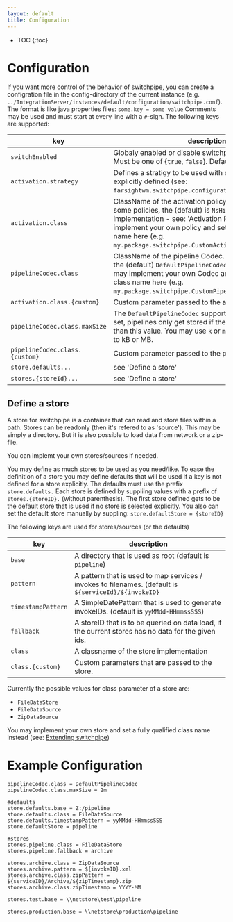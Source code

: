 ```yaml
---
layout: default
title: Configuration
---
```


* TOC
{:toc}

# Configuration
If you want more control of the behavior of switchpipe, you can create a configration file in the config-directory of the current instance (e.g. `../IntegrationServer/instances/default/configuration/switchpipe.conf`).
The format is like java properties files: `some.key = some value`
Comments may be used and must start at every line with a `#`-sign.
The following keys are supported:

|key|description|
|--|--|
| `switchEnabled` | Globaly enabled or disable switchpipe (autoswitching). Must be one of {`true`, `false`}. Default is `true`. |
| `activation.strategy` | Defines a stratigy to be used with services, that are not explicitly defined (see: `farsightwm.switchpipe.configuration:configureService`) |
| `activation.class` | ClassName of the activation policy. Switchpipe supplies some policies, the (default) is `NsHintPolicy` implementation - see: 'Activation Policies'. You may implement your own policy and set a full qualifed class name here (e.g. `my.package.switchpipe.CustomActicationPolicy`) |
| `pipelineCodec.class` | ClassName of the pipeline Codec. Switchpipe supplies the (default) `DefaultPipelineCodec` implementation. You may implement your own Codec and set a full qualifed class name here (e.g. `my.package.switchpipe.CustomPipelineCodec`) |
| `activation.class.{custom}` | Custom parameter passed to the activation policy class. |
| `pipelineCodec.class.maxSize` | The `DefaultPipelineCodec` supports this setting. If it is set, pipelines only get stored if the output file size is less than this value. You may use `k` or `m` to switch from bytes to kB or MB. |
| `pipelineCodec.class.{custom}` | Custom parameter passed to the pipeline codec class. |
| `store.defaults...` | see 'Define a store' |
| `stores.{storeId}...` | see 'Define a store' |

## Define a store
A store for switchpipe is a container that can read and store files within a path. Stores can be readonly (then it's refered to as 'source'). This may be simply a directory. But it is also possible to load data from network or a zip-file.

You can implemt your own stores/sources if needed.

You may define as much stores to be used as you need/like. To ease the definition of a store you may define defaults that will be used if a key is not defined for a store explicitly.
The defaults must use the prefix `store.defaults.` Each store is defined by suppliing values with a prefix of `stores.{storeID}.` (without parenthesis).
The first store defined gets to be the default store that is used if no store is selected explicitly. You also can set the default store manually by suppling:
`store.defaultStore = {storeID}`

The following keys are used for stores/sources (or the defaults)

|key|description|
|--|--|
| `base` | A directory that is used as root (default is `pipeline`) |
| `pattern` | A pattern that is used to map services / invokes to filenames. (default is `${serviceId}/${invokeID}` |
| `timestampPattern` | A SimpleDatePattern that is used to generate invokeIDs. (default is `yyMMdd-HHmmssSSS`) |
| `fallback` | A storeID that is to be queried on data load, if the current stores has no data for the given ids. |
| `class` | A classname of the store implementation |
| `class.{custom}` | Custom parameters that are passed to the store. |

Currently the possible values for class parameter of a store are:
 * `FileDataStore`
 * `FileDataSource`
 * `ZipDataSource`

You may implement your own store and set a fully qualified class name instead (see: [Extending switchpipe](extending.md#custom-sources-and-stores))


# Example Configuration

```
pipelineCodec.class = DefaultPipelineCodec
pipelineCodec.class.maxSize = 2m

#defaults
store.defaults.base = Z:/pipeline
store.defaults.class = FileDataSource
store.defaults.timestampPattern = yyMMdd-HHmmssSSS
store.defaultStore = pipeline

#stores
stores.pipeline.class = FileDataStore
stores.pipeline.fallback = archive

stores.archive.class = ZipDataSource
stores.archive.pattern = ${invokeID}.xml
stores.archive.class.zipPattern = ${serviceID}/Archive/${zipTimestamp}.zip
stores.archive.class.zipTimestamp = YYYY-MM

stores.test.base = \\netstore\test\pipeline

stores.production.base = \\netstore\production\pipeline

```
